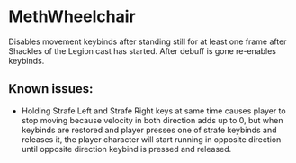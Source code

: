 # MethWheelchair

Disables movement keybinds after standing still for at least one frame after Shackles of the Legion cast has started. After debuff is gone re-enables keybinds. 

## Known issues:

- Holding Strafe Left and Strafe Right keys at same time causes player to stop moving because velocity in both direction adds up to 0, but when keybinds are restored and player presses one of strafe keybinds and releases it, the player character will start running in opposite direction until opposite direction keybind is pressed and released. 
